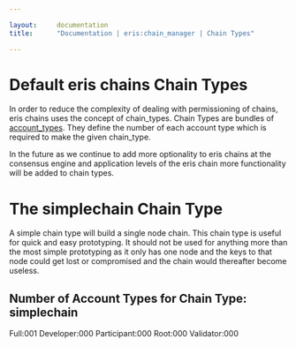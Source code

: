 ```yaml
---

layout:     documentation
title:      "Documentation | eris:chain_manager | Chain Types"

---
```


# Default eris chains Chain Types

In order to reduce the complexity of dealing with permissioning
of chains, eris chains uses the concept of chain_types. Chain Types are
bundles of [account_types](account_types). They define the number of
each account type which is required to make the given chain_type.

In the future as we continue to add more optionality to eris chains at
the consensus engine and application levels of the eris chain more
functionality will be added to chain types.


# The simplechain Chain Type

A simple chain type will build a single node chain. This chain type is useful
for quick and easy prototyping. It should not be used for anything more than
the most simple prototyping as it only has one node and the keys to that node
could get lost or compromised and the chain would thereafter become useless.


## Number of Account Types for Chain Type: simplechain


Full:001
Developer:000
Participant:000
Root:000
Validator:000